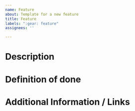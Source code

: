 ```yaml
---
name: Feature
about: Template for a new feature
title: Feature
labels: ":gear: feature"
assignees: ''

---
```


# Description

# Definition of done

# Additional Information / Links
